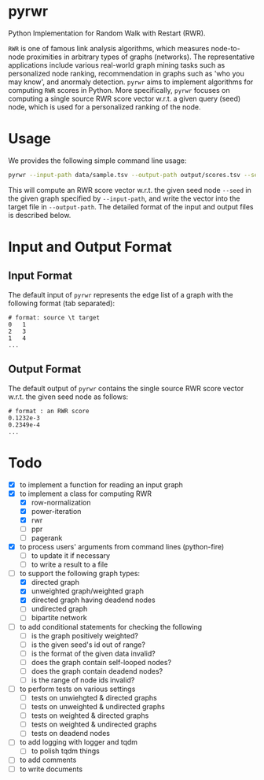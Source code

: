# pyrwr
Python Implementation for Random Walk with Restart (RWR).  

`RWR` is one of famous link analysis algorithms, which measures node-to-node proximities in arbitrary types of graphs (networks).
The representative applications include various real-world graph mining tasks such as personalized node ranking, recommendation in graphs such as 'who you may know', and anormaly detection.
`pyrwr` aims to implement algorithms for computing `RWR` scores in Python.
More specifically, `pyrwr` focuses on computing a single source RWR score vector w.r.t. a given query (seed) node, which is used for a personalized ranking of the node. 

# Usage
We provides the following simple command line usage:
```bash
pyrwr --input-path data/sample.tsv --output-path output/scores.tsv --seed 987
```
This will compute an RWR score vector w.r.t. the given seed node `--seed` in the given graph specified by `--input-path`, and write the vector into the target file in `--output-path`.
The detailed format of the input and output files is described below.

# Input and Output Format

## Input Format
The default input of `pyrwr` represents the edge list of a graph with the following format (tab separated):
```
# format: source \t target
0	1
2	3
1	4
...
```

## Output Format
The default output of `pyrwr` contains the single source RWR score vector w.r.t. the given seed node as follows:
```
# format : an RWR score
0.1232e-3
0.2349e-4
...
```

# Todo
- [x] to implement a function for reading an input graph
- [x] to implement a class for computing RWR
	- [x] row-normalization
	- [x] power-iteration
	- [x] rwr
	- [ ] ppr
	- [ ] pagerank
- [x] to process users' arguments from command lines (python-fire)
	- [ ] to update it if necessary
	- [ ] to write a result to a file
- [ ] to support the following graph types:
	- [x] directed graph
	- [x] unweighted graph/weighted graph
	- [x] directed graph having deadend nodes
	- [ ] undirected graph
	- [ ] bipartite network
- [ ] to add conditional statements for checking the following
	- [ ] is the graph positively weighted?
	- [ ] is the given seed's id out of range?
	- [ ] is the format of the given data invalid?
	- [ ] does the graph contain self-looped nodes?
	- [ ] does the graph contain deadend nodes?
	- [ ] is the range of node ids invalid?
- [ ] to perform tests on various settings
	- [ ] tests on unwiehgted & directed graphs
	- [ ] tests on unweighted & undirected graphs
	- [ ] tests on weighted & directed graphs
	- [ ] tests on weighted & undirected graphs
	- [ ] tests on deadend nodes
- [ ] to add logging with logger and tqdm
	- [ ] to polish tqdm things
- [ ] to add comments
- [ ] to write documents
